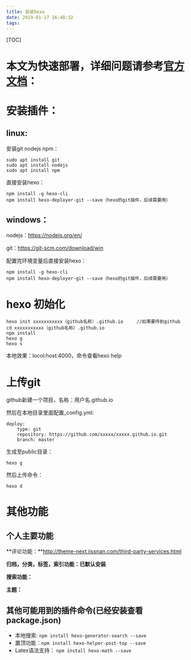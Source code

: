 ```yaml
---
title: 安装hexo
date: 2019-01-17 16:48:32
tags:
---
```


[TOC]

# 本文为快速部署，详细问题请参考[官方文档](https://hexo.io/zh-cn/docs/)：

# 安装插件：

## linux: 

安装git nodejs npm：

```
sudo apt install git
sudo apt install nodejs
sudo apt install npm
```

直接安装hexo：

```
npm install -g hexo-cli
npm install hexo-deployer-git --save（hexo的git插件，后续需要用）
```

## windows：

nodejs：https://nodejs.org/en/

git：https://git-scm.com/download/win

配置完环境变量后直接安装hexo：

```
npm install -g hexo-cli
npm install hexo-deployer-git --save（hexo的git插件，后续需要用）
```

# hexo 初始化

```
hexo init xxxxxxxxxxx（github名称）.github.io     //如果要传到github
cd xxxxxxxxxxx（github名称）.github.io
npm install
hexo g
hexo s 
```

本地效果：locol:host:4000，命令查看hexo help



# 上传git

github新建一个项目，名称：用户名.github.io

然后在本地目录里面配置_config.yml:

```
deploy:
	type: git
	repository: https://github.com/xxxxx/xxxxx.github.io.git
	branch: master
```

生成至public目录： 

```
hexo g
```

然后上传命令：

```
hexo d   
```

# 其他功能

## 个人主要功能

**评论功能：**http://theme-next.iissnan.com/third-party-services.html

**归档，分类，标签，索引功能：已默认安装**

**搜索功能：**

**主题：**



## 其他可能用到的插件命令(已经安装查看package.json)

- 本地搜索: `npm install hexo-generator-search --save`
- 置顶功能：`npm install hexo-helper-post-top --save`
- Latex语法支持： `npm install hexo-math --save`
